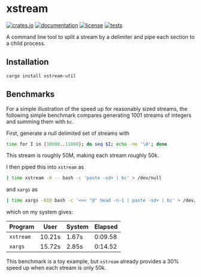 # xstream

[![crates.io](https://img.shields.io/crates/v/xstream-util)](https://crates.io/crates/xstream-util)
[![documentation](https://docs.rs/xstream-util/badge.svg)](https://docs.rs/xstream-util)
[![license](https://img.shields.io/github/license/erikbrinkman/xstream)](LICENSE)
[![tests](https://github.com/erikbrinkman/xstream/actions/workflows/rust.yml/badge.svg)](https://github.com/erikbrinkman/xstream/actions/workflows/rust.yml)

A command line tool to split a stream by a delimiter and pipe each section to a child process.

## Installation

```
cargo install xstream-util
```

## Benchmarks

For a simple illustration of the speed up for reasonably sized streams, the following simple benchmark compares generating 1001 streams of integers and summing them with `bc`.

First, generate a null delimited set of streams with

```bash
time for I in {10000..11000}; do seq $I; echo -ne '\0'; done
```

This stream is roughly 50M, making each stream roughly 50k.

I then piped this into `xstream` as
```bash
| time xstream -0 -- bash -c 'paste -sd+ | bc' > /dev/null
```
and `xargs` as
```bash
| time xargs -0I@ bash -c '<<< "@" head -n-1 | paste -sd+ | bc' > /dev/null
```

which on my system gives:

|  Program  |  User  | System | Elapsed |
|-----------|--------|--------|---------|
| `xstream` | 10.21s |  1.67s | 0:09.58 |
| `xargs`   | 15.72s |  2.85s | 0:14.52 |

This benchmark is a toy example, but `xstream` already provides a 30% speed up when each stream is only 50k.

